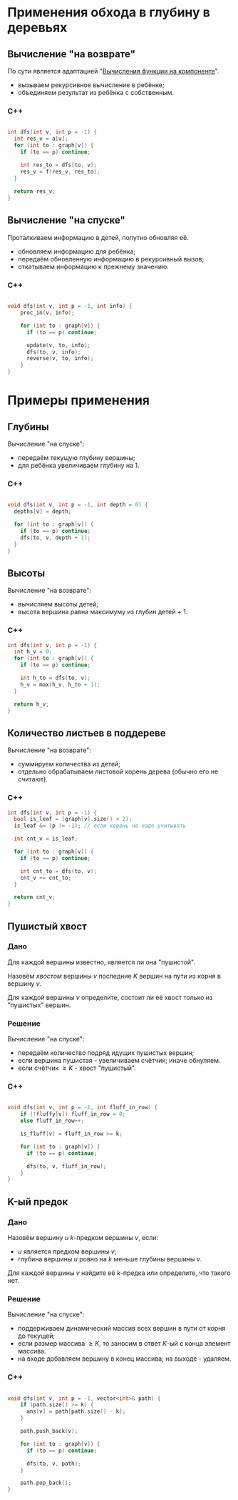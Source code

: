 # Применения обхода в глубину в деревьях

## Вычисление "на возврате"

По сути является адаптацией "[Вычисления функции на компоненте](https://github.com/Slamur/lectures/blob/main/DSA/graphs/traversal/dfs/2.Application.md#вычисление-функции-от-компоненты-связности)". 

- вызываем рекурсивное вычисление в ребёнке;
- объединяем результат из ребёнка с собственным.

### C++

```cpp

int dfs(int v, int p = -1) {
  int res_v = a[v];
  for (int to : graph[v]) {
    if (to == p) continue;

    int res_to = dfs(to, v);
    res_v = f(res_v, res_to);
  }
  
  return res_v;
}
```

## Вычисление "на спуске"

Проталкиваем информацию в детей, попутно обновляя её.

- обновляем информацию для ребёнка;
- передаём обновленную информацию в рекурсивный вызов;
- откатываем информацию к прежнему значению.

### C++

```cpp

void dfs(int v, int p = -1, int info) {
    proc_in(v, info);

    for (int to : graph[v]) {
      if (to == p) continue;

      update(v, to, info);
      dfs(to, v, info);
      reverse(v, to, info);
    }
}

```

# Примеры применения 

## Глубины

Вычисление "на спуске":

- передаём текущую глубину вершины;
- для ребёнка увеличиваем глубину на 1.

### C++

```cpp

void dfs(int v, int p = -1, int depth = 0) {
  depths[v] = depth;

  for (int to : graph[v]) {
    if (to == p) continue;
    dfs(to, v, depth + 1);
  }
}
```

## Высоты

Вычисление "на возврате":

- вычисляем высоты детей;
- высота вершина равна максимуму из глубин детей + 1.

### C++

```cpp
int dfs(int v, int p = -1) {
  int h_v = 0;
  for (int to : graph[v]) {
    if (to == p) continue;

    int h_to = dfs(to, v);
    h_v = max(h_v, h_to + 1);
  }

  return h_v;
}
```

## Количество листьев в поддереве

Вычисление "на возврате":

- суммируем количества из детей;
- отдельно обрабатываем листовой корень дерева (обычно его не считают).

### C++

```cpp
int dfs(int v, int p = -1) {
  bool is_leaf = (graph[v].size() < 2);
  is_leaf &= (p != -1); // если корень не надо учитывать

  int cnt_v = is_leaf;

  for (int to : graph[v]) {
    if (to == p) continue;

    int cnt_to = dfs(to, v);
    cnt_v += cnt_to;
  }

  return cnt_v;
}
```

## Пушистый хвост

### Дано

Для каждой вершины известно, является ли она "пушистой".

Назовём _хвостом_ вершины $v$ последние $K$ вершин на пути из корня в вершину $v$.

Для каждой вершины $v$ определите, состоит ли её хвост только из "пушистых" вершин.

### Решение

Вычисление "на спуске":

- передаём количество подряд идущих пушистых вершин;
- если вершина пушистая - увеличиваем счётчик; иначе обнуляем.
- если счётчик $\ge K$ - хвост "пушистый".

### C++

```cpp

void dfs(int v, int p = -1, int fluff_in_row) {
    if (!fluffy[v]) fluff_in_row = 0;
    else fluff_in_row++;

    is_fluff[v] = fluff_in_row >= k;

    for (int to : graph[v]) {
      if (to == p) continue;

      dfs(to, v, fluff_in_row);
    }
}

```

## K-ый предок

### Дано

Назовём вершину $u$ $k$-предком вершины $v$, если:

- $u$ является предком вершины $v$;
- глубина вершины $u$ ровно на $k$ меньше глубины вершины $v$.

Для каждой вершины $v$ найдите её $k$-предка или определите, что такого нет.

### Решение

Вычисление "на спуске":

- поддерживаем динамический массив всех вершин в пути от корня до текущей;
- если размер массива $\ge K$, то заносим в ответ $K$-ый с конца элемент массива.
- на входе добавляем вершину в конец массива; на выходе - удаляем.

### C++

```cpp

void dfs(int v, int p = -1, vector<int>& path) {
    if (path.size() >= k) {
      ans[v] = path[path.size() - k];
    }

    path.push_back(v);

    for (int to : graph[v]) {
      if (to == p) continue;

      dfs(to, v, path);
    }

    path.pop_back();
}


```
